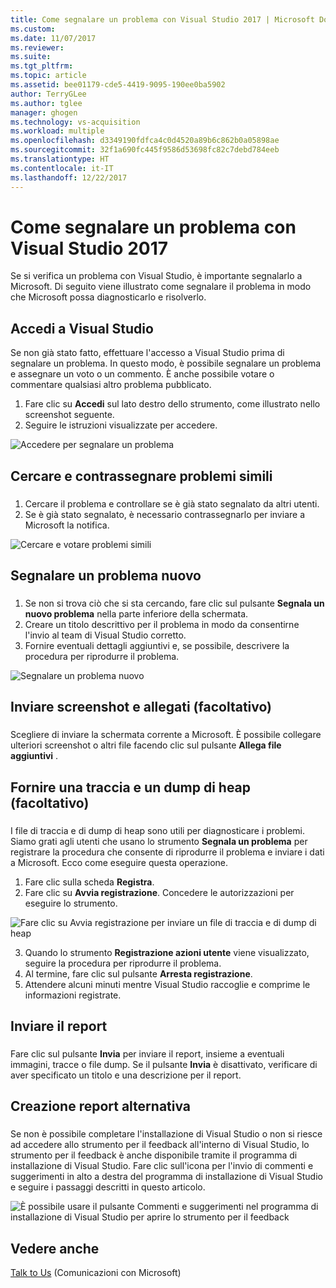 ```yaml
---
title: Come segnalare un problema con Visual Studio 2017 | Microsoft Docs
ms.custom: 
ms.date: 11/07/2017
ms.reviewer: 
ms.suite: 
ms.tgt_pltfrm: 
ms.topic: article
ms.assetid: bee01179-cde5-4419-9095-190ee0ba5902
author: TerryGLee
ms.author: tglee
manager: ghogen
ms.technology: vs-acquisition
ms.workload: multiple
ms.openlocfilehash: d3349190fdfca4c0d4520a89b6c862b0a05898ae
ms.sourcegitcommit: 32f1a690fc445f9586d53698fc82c7debd784eeb
ms.translationtype: HT
ms.contentlocale: it-IT
ms.lasthandoff: 12/22/2017
---
```

# <a name="how-to-report-a-problem-with-visual-studio-2017"></a>Come segnalare un problema con Visual Studio 2017
Se si verifica un problema con Visual Studio, è importante segnalarlo a Microsoft. Di seguito viene illustrato come segnalare il problema in modo che Microsoft possa diagnosticarlo e risolverlo.  

## <a name="sign-in-to-visual-studio"></a>Accedi a Visual Studio
Se non già stato fatto, effettuare l'accesso a Visual Studio prima di segnalare un problema. In questo modo, è possibile segnalare un problema e assegnare un voto o un commento. È anche possibile votare o commentare qualsiasi altro problema pubblicato.

1.  Fare clic su **Accedi** sul lato destro dello strumento, come illustrato nello screenshot seguente.
2.  Seguire le istruzioni visualizzate per accedere.

 ![Accedere per segnalare un problema](../ide/media/sign-in-new-ux.png "Accedere per segnalare un problema")  

## <a name="search-and-vote-for-similar-problems"></a>Cercare e contrassegnare problemi simili  
###  <a name="search_and_vote"></a>  

1.  Cercare il problema e controllare se è già stato segnalato da altri utenti.
2.  Se è già stato segnalato, è necessario contrassegnarlo per inviare a Microsoft la notifica.  

  ![Cercare e votare problemi simili](../ide/media/search-and-vote.png "Cercare e votare problemi simili")

## <a name="report-a-new-problem"></a>Segnalare un problema nuovo
###  <a name="report_new_problem"></a>
1.  Se non si trova ciò che si sta cercando, fare clic sul pulsante **Segnala un nuovo problema** nella parte inferiore della schermata.
2.  Creare un titolo descrittivo per il problema in modo da consentirne l'invio al team di Visual Studio corretto.
3.  Fornire eventuali dettagli aggiuntivi e, se possibile, descrivere la procedura per riprodurre il problema.

  ![Segnalare un problema nuovo](../ide/media/report-new-problem.png "Segnalare un problema nuovo")

## <a name="provide-a-screenshot-and-attachments-optional"></a>Inviare screenshot e allegati (facoltativo)
###  <a name="provide_screenshots"></a>
 Scegliere di inviare la schermata corrente a Microsoft. È possibile collegare ulteriori screenshot o altri file facendo clic sul pulsante **Allega file aggiuntivi** .  

## <a name="provide-a-trace-and-heap-dump-optional"></a>Fornire una traccia e un dump di heap (facoltativo)  
###  <a name="provide_a_trace_and_heap_dump"></a>  

I file di traccia e di dump di heap sono utili per diagnosticare i problemi. Siamo grati agli utenti che usano lo strumento **Segnala un problema** per registrare la procedura che consente di riprodurre il problema e inviare i dati a Microsoft.  Ecco come eseguire questa operazione.

1.  Fare clic sulla scheda **Registra**.
2.  Fare clic su **Avvia registrazione**. Concedere le autorizzazioni per eseguire lo strumento.

  ![Fare clic su Avvia registrazione per inviare un file di traccia e di dump di heap](../ide/media/record-dialog-box.png "Inviare un file di traccia e di dump di heap")

3.  Quando lo strumento **Registrazione azioni utente** viene visualizzato, seguire la procedura per riprodurre il problema.
4.  Al termine, fare clic sul pulsante **Arresta registrazione**.
5.  Attendere alcuni minuti mentre Visual Studio raccoglie e comprime le informazioni registrate.

## <a name="submit-the-report"></a>Inviare il report  
###  <a name="submit_the_report"></a>  
 Fare clic sul pulsante **Invia** per inviare il report, insieme a eventuali immagini, tracce o file dump. Se il pulsante **Invia** è disattivato, verificare di aver specificato un titolo e una descrizione per il report.  

## <a name="alternate-reporting"></a>Creazione report alternativa
###  <a name="alternate_reporting"></a>  
 Se non è possibile completare l'installazione di Visual Studio o non si riesce ad accedere allo strumento per il feedback all'interno di Visual Studio, lo strumento per il feedback è anche disponibile tramite il programma di installazione di Visual Studio. Fare clic sull'icona per l'invio di commenti e suggerimenti in alto a destra del programma di installazione di Visual Studio e seguire i passaggi descritti in questo articolo.

 ![È possibile usare il pulsante Commenti e suggerimenti nel programma di installazione di Visual Studio per aprire lo strumento per il feedback](../install/media/report-a-problem.png)

## <a name="see-also"></a>Vedere anche  
 [Talk to Us](../ide/talk-to-us.md) (Comunicazioni con Microsoft)
